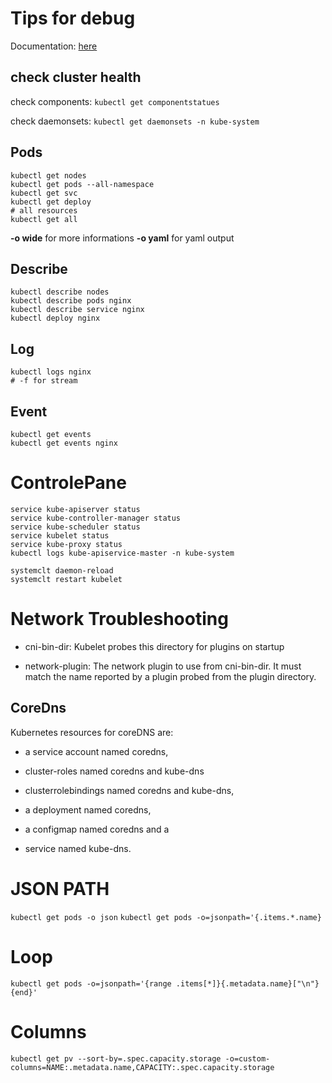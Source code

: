 # Tips for debug
Documentation: [here](https://kubernetes.io/docs/tasks/debug-application-cluster/troubleshooting/)
## check cluster health
check components:
`kubectl get componentstatues`

check daemonsets:
`kubectl get daemonsets -n kube-system`

## Pods
```
kubectl get nodes
kubectl get pods --all-namespace
kubectl get svc
kubectl get deploy
# all resources
kubectl get all
```

**-o wide** for more informations
**-o yaml** for yaml output
## Describe
```
kubectl describe nodes
kubectl describe pods nginx
kubectl describe service nginx
kubectl deploy nginx
```

## Log
```
kubectl logs nginx
# -f for stream
```

## Event 
```
kubectl get events
kubectl get events nginx
``` 

# ControlePane
```shell
service kube-apiserver status
service kube-controller-manager status
service kube-scheduler status
service kubelet status
service kube-proxy status
kubectl logs kube-apiservice-master -n kube-system

systemclt daemon-reload
systemclt restart kubelet
```

# Network Troubleshooting
- cni-bin-dir:   Kubelet probes this directory for plugins on startup

- network-plugin: The network plugin to use from cni-bin-dir. It must match the name reported by a plugin probed from the plugin directory.

## CoreDns
Kubernetes resources for coreDNS are:   

- a service account named coredns,

- cluster-roles named coredns and kube-dns

- clusterrolebindings named coredns and kube-dns, 

- a deployment named coredns,

- a configmap named coredns and a

- service named kube-dns.

# JSON PATH
`kubectl get pods -o json`
`kubectl get pods -o=jsonpath='{.items.*.name}`
# Loop
`kubectl get pods -o=jsonpath='{range .items[*]}{.metadata.name}["\n"}{end}'`

# Columns
`kubectl get pv --sort-by=.spec.capacity.storage -o=custom-columns=NAME:.metadata.name,CAPACITY:.spec.capacity.storage`